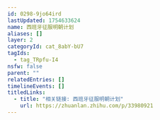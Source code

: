 ```yaml
---
id: 0298-9jo64ird
lastUpdated: 1754633624
name: 西班牙征服明朝计划
aliases: []
layer: 2
categoryId: cat_8abY-bU7
tagIds:
  - tag_TRpfu-I4
nsfw: false
parent: ""
relatedEntries: []
timelineEvents: []
titledLinks:
  - title: "相关链接: 西班牙征服明朝计划"
    url: https://zhuanlan.zhihu.com/p/33980921
---
```


